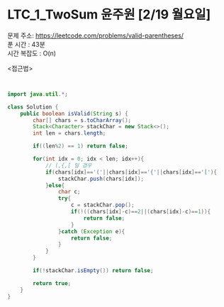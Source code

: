 #  LTC_1_TwoSum 윤주원 [2/19 월요일] </br>
문제 주소: https://leetcode.com/problems/valid-parentheses/ </br>
푼 시간 : 43분 </br>
시간 복잡도 : O(n)

<접근법>
```

```

```java

import java.util.*;

class Solution {
    public boolean isValid(String s) {
        char[] chars = s.toCharArray();
        Stack<Character> stackChar = new Stack<>();
        int len = chars.length;

        if((len%2) == 1) return false;

        for(int idx = 0; idx < len; idx++){
            // (,{,[ 일 경우 
            if(chars[idx]=='('||chars[idx]=='{'||chars[idx]=='['){
                stackChar.push(chars[idx]);
            }else{
                char c;
                try{
                    c = stackChar.pop();
                    if(!((chars[idx]-c)==2||(chars[idx]-c)==1)){
                        return false;
                    }
                }catch (Exception e){
                    return false;
                }
            }
        }

        if(!stackChar.isEmpty()) return false;

        return true;
    }
}
```
